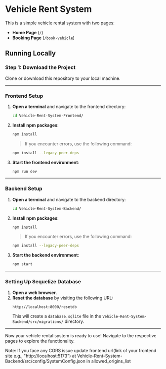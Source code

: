 # Vehicle Rent System

This is a simple vehicle rental system with two pages:
- **Home Page** (`/`)
- **Booking Page** (`/book-vehicle`)

## Running Locally

### Step 1: Download the Project

Clone or download this repository to your local machine.

---

### Frontend Setup

1. **Open a terminal** and navigate to the frontend directory:
   ```bash
   cd Vehicle-Rent-System-Frontend/
   ```
2. **Install npm packages**:
   ```bash
   npm install
   ```
   > If you encounter errors, use the following command:
   ```bash
   npm install --legacy-peer-deps
   ```
3. **Start the frontend environment**:
   ```bash
   npm run dev
   ```

---

### Backend Setup

1. **Open a terminal** and navigate to the backend directory:
   ```bash
   cd Vehicle-Rent-System-Backend/
   ```
2. **Install npm packages**:
   ```bash
   npm install
   ```
   > If you encounter errors, use the following command:
   ```bash
   npm install --legacy-peer-deps
   ```
3. **Start the backend environment**:
   ```bash
   npm start
   ```

---

### Setting Up Sequelize Database

1. **Open a web browser**.
2. **Reset the database** by visiting the following URL:
   ```
   http://localhost:8000/resetdb
   ```
   This will create a `database.sqlite` file in the `Vehicle-Rent-System-Backend/src/migrations/` directory.

---

Now your vehicle rental system is ready to use! Navigate to the respective pages to explore the functionality.

Note: If you face any CORS issue update frontend url(link of your frontend site e.g., "http://localhost:5173") at Vehicle-Rent-System-Backend/src/config/SystemConfig.json in allowed_origins_list